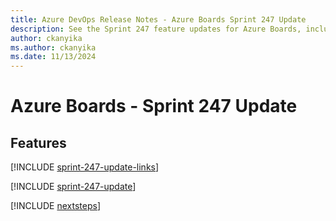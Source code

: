 ```yaml
---
title: Azure DevOps Release Notes - Azure Boards Sprint 247 Update
description: See the Sprint 247 feature updates for Azure Boards, including next steps.
author: ckanyika
ms.author: ckanyika
ms.date: 11/13/2024
---
```


# Azure Boards - Sprint 247 Update

## Features

[!INCLUDE [sprint-247-update-links](../includes/boards/sprint-247-update-links.md)]

[!INCLUDE [sprint-247-update](../includes/boards/sprint-247-update.md)]

[!INCLUDE [nextsteps](../includes/nextsteps.md)]